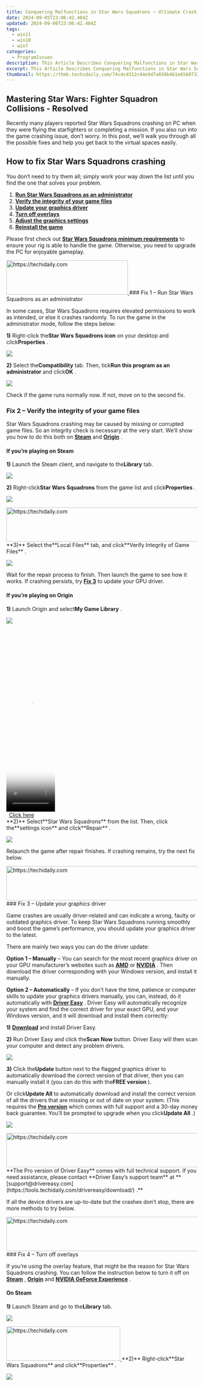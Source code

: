 ```yaml
---
title: Conquering Malfunctions in Star Wars Squadrons – Ultimate Crash Guide Revealed
date: 2024-09-05T23:06:42.404Z
updated: 2024-09-06T23:06:42.404Z
tags:
  - win11
  - win10
  - win7
categories:
  - ProgramIssues
description: This Article Describes Conquering Malfunctions in Star Wars Squadrons – Ultimate Crash Guide Revealed
excerpt: This Article Describes Conquering Malfunctions in Star Wars Squadrons – Ultimate Crash Guide Revealed
thumbnail: https://thmb.techidaily.com/74c4cd312c44e9d7a650b4b1e65607327faaab90ddae10542e8aa119bd17d4c0.jpg
---
```


## Mastering Star Wars: Fighter Squadron Collisions - Resolved

Recently many players reported Star Wars Squadrons crashing on PC when they were flying the starfighters or completing a mission. If you also run into the game crashing issue, don’t worry. In this post, we’ll walk you through all the possible fixes and help you get back to the virtual spaces easily.

## How to fix Star Wars Squadrons crashing

 You don’t need to try them all; simply work your way down the list until you find the one that solves your problem.

1. **[Run Star Wars Squadrons as an administrator](https://tools.techidaily.com/drivereasy/download/)**
2. **[Verify the integrity of your game files](https://tools.techidaily.com/drivereasy/download/)**
3. **[Update your graphics driver](https://tools.techidaily.com/drivereasy/download/)**
4. **[Turn off overlays](https://tools.techidaily.com/drivereasy/download/)**
5. **[Adjust the graphics settings](https://tools.techidaily.com/drivereasy/download/)**
6. **[Reinstall the game](https://tools.techidaily.com/drivereasy/download/)**

 Please first check out **[Star Wars Squadrons minimum requirements](https://www.ea.com/games/starwars/squadrons/overview/pc-system-requirements)**  to ensure your rig is able to handle the game. Otherwise, you need to upgrade the PC for enjoyable gameplay.

<!-- affiliate ads begin -->
<a href="https://bluettius.sjv.io/c/5597632/2139121/17108" target="_top" id="2139121">
  <img src="//a.impactradius-go.com/display-ad/17108-2139121" border="0" alt="https://techidaily.com" width="320" height="90"/>
</a>
<img height="0" width="0" src="https://bluettius.sjv.io/i/5597632/2139121/17108" style="position:absolute;visibility:hidden;" border="0" />
<!-- affiliate ads end -->
### Fix 1 – Run Star Wars Squadrons as an administrator

 In some cases, Star Wars Squadrons requires elevated permissions to work as intended, or else it crashes randomly. To run the game in the administrator mode, follow the steps below:

**1)** Right-click the**Star Wars Squadrons icon** on your desktop and click**Properties** .

![](https://images.drivereasy.com/wp-content/uploads/2020/11/1-1-14.jpg)

**2)** Select the**Compatibility** tab. Then, tick**Run this program as an administrator** and click**OK** .

![](https://images.drivereasy.com/wp-content/uploads/2020/11/1-2-8.jpg)

Check if the game runs normally now. If not, move on to the second fix.

### Fix 2 – Verify the integrity of your game files

 Star Wars Squadrons crashing may be caused by missing or corrupted game files. So an integrity check is necessary at the very start. We’ll show you how to do this both on **[Steam](https://tools.techidaily.com/drivereasy/download/)**  and **[Origin](https://tools.techidaily.com/drivereasy/download/)**  .

#### If you’re playing on Steam

**1)** Launch the Steam client, and navigate to the**Library** tab.

![](https://images.drivereasy.com/wp-content/uploads/2020/12/2-1.jpg)

**2)** Right-click**Star Wars Squadrons** from the game list and click**Properties** .

![](https://images.drivereasy.com/wp-content/uploads/2020/12/2-2.jpg)

<!-- affiliate ads begin -->
<a href="https://appsumo.8odi.net/c/5597632/2123735/7443" target="_top" id="2123735">
  <img src="//a.impactradius-go.com/display-ad/7443-2123735" border="0" alt="https://techidaily.com" width="600" height="90"/>
</a>
<img height="0" width="0" src="https://appsumo.8odi.net/i/5597632/2123735/7443" style="position:absolute;visibility:hidden;" border="0" />
<!-- affiliate ads end -->
**3)** Select the**Local Files** tab, and click**Verify Integrity of Game Files** .

![](https://images.drivereasy.com/wp-content/uploads/2020/12/2-3.jpg)

 Wait for the repair process to finish. Then launch the game to see how it works. If crashing persists, try **[Fix 3](https://tools.techidaily.com/drivereasy/download/)**  to update your GPU driver.

#### If you’re playing on Origin

**1)** Launch Origin and select**My Game Library** .

![](https://images.drivereasy.com/wp-content/uploads/2020/12/3-4.jpg)

<!-- affiliate ads begin -->
<span id="1977028">
					<video width="128" height="480" style="cursor:pointer"
           poster="//a.impactradius-go.com/display-clicktoplayimage/1977028.png"
           onclick="if(!this.playClicked){this.play();this.setAttribute('controls',true);this.playClicked=true;}">
	   <source src="//a.impactradius-go.com/display-ad/22993-1977028">
	   <img src="//a.impactradius-go.com/display-clicktoplayimage/1977028.png" style="border: none; height: 100%; width: 100%; object-fit: contain">
	</video>
	<div style="width:80px;text-align:center"><a href="javascript:window.open(decodeURIComponent('https%3A%2F%2Fhomestyler.sjv.io%2Fc%2F5597632%2F1977028%2F22993'), '_blank');void(0);">Click here</a></div>
</span>
<img height="0" width="0" src="https://imp.pxf.io/i/5597632/1977028/22993" style="position:absolute;visibility:hidden;" border="0" />
<!-- affiliate ads end -->
**2)** Select**Star Wars Squadrons** from the list. Then, click the**settings icon** and click**Repair** .

![](https://images.drivereasy.com/wp-content/uploads/2020/12/0.jpg)

 Relaunch the game after repair finishes. If crashing remains, try the next fix below.

<!-- affiliate ads begin -->
<a href="https://appsumo.8odi.net/c/5597632/2123729/7443" target="_top" id="2123729">
  <img src="//a.impactradius-go.com/display-ad/7443-2123729" border="0" alt="https://techidaily.com" width="600" height="90"/>
</a>
<img height="0" width="0" src="https://appsumo.8odi.net/i/5597632/2123729/7443" style="position:absolute;visibility:hidden;" border="0" />
<!-- affiliate ads end -->
### Fix 3 – Update your graphics driver

 Game crashes are usually driver-related and can indicate a wrong, faulty or outdated graphics driver. To keep Star Wars Squadrons running smoothly and boost the game’s performance, you should update your graphics driver to the latest.

There are mainly two ways you can do the driver update:

**Option 1 – Manually** – You can search for the most recent graphics driver on your GPU manufacturer’s websites such as **[AMD](https://www.amd.com/en/support)**  or **[NVIDIA](https://www.nvidia.com/Download/index.aspx)**  . Then download the driver corresponding with your Windows version, and install it manually.

**Option 2 – Automatically** – If you don’t have the time, patience or computer skills to update your graphics drivers manually, you can, instead, do it automatically with **[Driver Easy](https://tools.techidaily.com/drivereasy/download/)**  . Driver Easy will automatically recognize your system and find the correct driver for your exact GPU, and your Windows version, and it will download and install them correctly:

**1)** **[Download](https://tools.techidaily.com/drivereasy/download/)**  and install Driver Easy.

**2)** Run Driver Easy and click the**Scan Now** button. Driver Easy will then scan your computer and detect any problem drivers.

![](https://images.drivereasy.com/wp-content/uploads/2020/11/de-1-9.jpg)

**3)** Click the**Update** button next to the flagged graphics driver to automatically download the correct version of that driver, then you can manually install it (you can do this with the**FREE version** ).

 Or click**Update All** to automatically download and install the correct version of all the drivers that are missing or out of date on your system. (This requires the **[Pro version](https://tools.techidaily.com/drivereasy/download/)**  which comes with full support and a 30-day money back guarantee. You’ll be prompted to upgrade when you click**Update All** .)

![](https://images.drivereasy.com/wp-content/uploads/2020/11/amd-5700-de-1.jpg)

<!-- affiliate ads begin -->
<a href="https://appsumo.8odi.net/c/5597632/2123732/7443" target="_top" id="2123732">
  <img src="//a.impactradius-go.com/display-ad/7443-2123732" border="0" alt="https://techidaily.com" width="600" height="90"/>
</a>
<img height="0" width="0" src="https://appsumo.8odi.net/i/5597632/2123732/7443" style="position:absolute;visibility:hidden;" border="0" />
<!-- affiliate ads end -->
**The Pro version of Driver Easy** comes with full technical support.  
 If you need assistance, please contact **Driver Easy’s support team** at **[support@drivereasy.com](https://tools.techidaily.com/drivereasy/download/) .**

 If all the device drivers are up-to-date but the crashes don’t stop, there are more methods to try below.

<!-- affiliate ads begin -->
<a href="https://ephamedtechinc.pxf.io/c/5597632/2137201/26400" target="_top" id="2137201">
  <img src="//a.impactradius-go.com/display-ad/26400-2137201" border="0" alt="https://techidaily.com" width="728" height="90"/>
</a>
<img height="0" width="0" src="https://ephamedtechinc.pxf.io/i/5597632/2137201/26400" style="position:absolute;visibility:hidden;" border="0" />
<!-- affiliate ads end -->
### Fix 4 – Turn off overlays

 If you’re using the overlay feature, that might be the reason for Star Wars Squadrons crashing. You can follow the instruction below to turn it off on **[Steam](https://tools.techidaily.com/drivereasy/download/)**  , **[Origin](https://tools.techidaily.com/drivereasy/download/)**  and **[NVIDIA GeForce Experience](https://tools.techidaily.com/drivereasy/download/)**  .

#### On Steam

**1)** Launch Steam and go to the**Library** tab.

![](https://images.drivereasy.com/wp-content/uploads/2020/12/2-1-1.jpg)

<!-- affiliate ads begin -->
<a href="https://aligracehair.sjv.io/c/5597632/2135414/19272" target="_top" id="2135414">
  <img src="//a.impactradius-go.com/display-ad/19272-2135414" border="0" alt="https://techidaily.com" width="300" height="90"/>
</a>
<img height="0" width="0" src="https://aligracehair.sjv.io/i/5597632/2135414/19272" style="position:absolute;visibility:hidden;" border="0" />
<!-- affiliate ads end -->
**2)** Right-click**Star Wars Squadrons** and click**Properties** .

![](https://images.drivereasy.com/wp-content/uploads/2020/12/2-2.jpg)

<!-- affiliate ads begin -->
<span id="2127886">
					<video width="576" height="1024" style="cursor:pointer"
           poster="//a.impactradius-go.com/display-clicktoplayimage/2127886.png"
           onclick="if(!this.playClicked){this.play();this.setAttribute('controls',true);this.playClicked=true;}">
	   <source src="//a.impactradius-go.com/display-ad/18498-2127886">
	   <img src="//a.impactradius-go.com/display-clicktoplayimage/2127886.png" style="border: none; height: 100%; width: 100%; object-fit: contain">
	</video>
	<div style="width:360px;text-align:center"><a href="javascript:window.open(decodeURIComponent('https%3A%2F%2Funicoeye.pxf.io%2Fc%2F5597632%2F2127886%2F18498'), '_blank');void(0);">Click here</a></div>
</span>
<img height="0" width="0" src="https://imp.pxf.io/i/5597632/2127886/18498" style="position:absolute;visibility:hidden;" border="0" />
<!-- affiliate ads end -->
**3)** Untick**Enable the Steam Overlay while in-game** .

![](https://images.drivereasy.com/wp-content/uploads/2020/12/5-1.jpg)

#### On Origin

**1)** Launch the Origin game launcher.

**2)** Select**My Game Library** on the left pane and click the**Star Wars Squadrons** tile.

![](https://images.drivereasy.com/wp-content/uploads/2020/12/5-2-1200x625.jpg)

<!-- affiliate ads begin -->
<a href="https://unicoeye.pxf.io/c/5597632/2134238/18498" target="_top" id="2134238">
  <img src="//a.impactradius-go.com/display-ad/18498-2134238" border="0" alt="https://techidaily.com" width="728" height="90"/>
</a>
<img height="0" width="0" src="https://unicoeye.pxf.io/i/5597632/2134238/18498" style="position:absolute;visibility:hidden;" border="0" />
<!-- affiliate ads end -->
**3)** Click the**settings icon** and click**Game Properties** .

![](https://images.drivereasy.com/wp-content/uploads/2020/12/5-3.jpg)

**4)** Untick**Enable Origin In Game for STAR WARS: Squadrons** and click**Save** .

![](https://images.drivereasy.com/wp-content/uploads/2020/12/5-4.jpg)

#### On GeForce Experience

**1)** Run GeForce Experience.

**2)** Click the**cogwheel icon** in the upper right corner.

![](https://images.drivereasy.com/wp-content/uploads/2020/12/7-1-1.jpg)

<!-- affiliate ads begin -->
<span id="1983472">
					<video width="576" height="240" style="cursor:pointer"
           poster="//a.impactradius-go.com/display-clicktoplayimage/1983472.png"
           onclick="if(!this.playClicked){this.play();this.setAttribute('controls',true);this.playClicked=true;}">
	   <source src="//a.impactradius-go.com/display-ad/22993-1983472">
	   <img src="//a.impactradius-go.com/display-clicktoplayimage/1983472.png" style="border: none; height: 100%; width: 100%; object-fit: contain">
	</video>
	<div style="width:360px;text-align:center"><a href="javascript:window.open(decodeURIComponent('https%3A%2F%2Fhomestyler.sjv.io%2Fc%2F5597632%2F1983472%2F22993'), '_blank');void(0);">Click here</a></div>
</span>
<img height="0" width="0" src="https://imp.pxf.io/i/5597632/1983472/22993" style="position:absolute;visibility:hidden;" border="0" />
<!-- affiliate ads end -->
**3)** Toggle off**In-Game Overlay** .

![](https://images.drivereasy.com/wp-content/uploads/2020/12/0-00.jpg)

 Restart the game to see whether crashing is fixed or not. If not, head towards the next method.

<!-- affiliate ads begin -->
<a href="https://review-au.sjv.io/c/5597632/2098700/14409" target="_top" id="2098700">
  <img src="//a.impactradius-go.com/display-ad/14409-2098700" border="0" alt="https://techidaily.com" width="160" height="90"/>
</a>
<img height="0" width="0" src="https://review-au.sjv.io/i/5597632/2098700/14409" style="position:absolute;visibility:hidden;" border="0" />
<!-- affiliate ads end -->
### Fix 5 – Adjust the graphics settings

 Improper settings of Star Wars Squadrons can trigger unexpected crashing, especially if the setup is too demanding for your machine. By adjusting the settings appropriately, you can reduce the number of crashes and the game will still look beautiful. Here’s how:

**1)** Launch the game, and press the**Esc key** on your keyboard to enter the Options menu.

**2)** Click**Video** .

![](https://images.drivereasy.com/wp-content/uploads/2020/12/4-1.jpg)

**3)** Click the**Change** button next to Screen Settings.

![](https://images.drivereasy.com/wp-content/uploads/2020/12/4-2.jpg)

<!-- affiliate ads begin -->
<span id="1977023">
					<video width="128" height="480" style="cursor:pointer"
           poster="//a.impactradius-go.com/display-clicktoplayimage/1977023.png"
           onclick="if(!this.playClicked){this.play();this.setAttribute('controls',true);this.playClicked=true;}">
	   <source src="//a.impactradius-go.com/display-ad/22993-1977023">
	   <img src="//a.impactradius-go.com/display-clicktoplayimage/1977023.png" style="border: none; height: 100%; width: 100%; object-fit: contain">
	</video>
	<div style="width:80px;text-align:center"><a href="javascript:window.open(decodeURIComponent('https%3A%2F%2Fhomestyler.sjv.io%2Fc%2F5597632%2F1977023%2F22993'), '_blank');void(0);">Click here</a></div>
</span>
<img height="0" width="0" src="https://imp.pxf.io/i/5597632/1977023/22993" style="position:absolute;visibility:hidden;" border="0" />
<!-- affiliate ads end -->
**4)** Set Fullscreen Mode to**Windowed** or**Borderless** .

![](https://images.drivereasy.com/wp-content/uploads/2020/12/4-3.jpg)

**5)** Scroll down to Volumetric Quality, and set it to**Medium** or**Low** .

![](https://images.drivereasy.com/wp-content/uploads/2020/12/4-4.jpg)

<!-- affiliate ads begin -->
<a href="https://ephamedtechinc.pxf.io/c/5597632/2137207/26400" target="_top" id="2137207">
  <img src="//a.impactradius-go.com/display-ad/26400-2137207" border="0" alt="https://techidaily.com" width="728" height="90"/>
</a>
<img height="0" width="0" src="https://ephamedtechinc.pxf.io/i/5597632/2137207/26400" style="position:absolute;visibility:hidden;" border="0" />
<!-- affiliate ads end -->
 According to your needs, you can also set other options under Advanced Settings to**Low** or**Medium** . After the changes are applied, run the game to check if crashes go away. If not, take a look at the last fix.

<!-- affiliate ads begin -->
<span id="1982499">
					<video width="576" height="240" style="cursor:pointer"
           poster="//a.impactradius-go.com/display-clicktoplayimage/1982499.png"
           onclick="if(!this.playClicked){this.play();this.setAttribute('controls',true);this.playClicked=true;}">
	   <source src="//a.impactradius-go.com/display-ad/22993-1982499">
	   <img src="//a.impactradius-go.com/display-clicktoplayimage/1982499.png" style="border: none; height: 100%; width: 100%; object-fit: contain">
	</video>
	<div style="width:360px;text-align:center"><a href="javascript:window.open(decodeURIComponent('https%3A%2F%2Fhomestyler.sjv.io%2Fc%2F5597632%2F1982499%2F22993'), '_blank');void(0);">Click here</a></div>
</span>
<img height="0" width="0" src="https://imp.pxf.io/i/5597632/1982499/22993" style="position:absolute;visibility:hidden;" border="0" />
<!-- affiliate ads end -->
### Fix 6 – Reinstall the game

 Reinstalling always sounds troublesome, but it’s a solid fix for stubborn gaming problems. After you uninstall the game, make sure to**delete all the related game files** . Then, download the latest version of Star Wars Squadrons and it should be working without any issues.

 Hopefully the 6 simple tricks above get you out of the constant crashes. If you have further questions or suggestions, feel free to leave a comment below.

* [game crash](https://tools.techidaily.com/drivereasy/download/)
* [Origin](https://tools.techidaily.com/drivereasy/download/)
* [Steam](https://tools.techidaily.com/drivereasy/download/)

<ins class="adsbygoogle"
     style="display:block"
     data-ad-format="autorelaxed"
     data-ad-client="ca-pub-7571918770474297"
     data-ad-slot="1223367746"></ins>



<ins class="adsbygoogle"
     style="display:block"
     data-ad-client="ca-pub-7571918770474297"
     data-ad-slot="8358498916"
     data-ad-format="auto"
     data-full-width-responsive="true"></ins>


